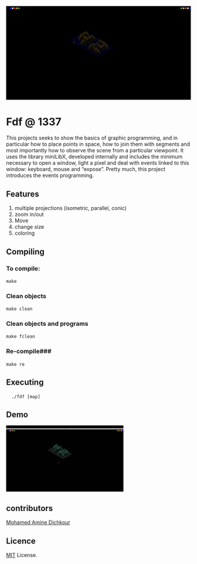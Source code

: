 <div align="center"> <img src="./img/thumbnail.png" /> </div>

# Fdf @ 1337


This projects seeks to show the basics of graphic programming, and in particular how to place points in space, how to join them with segments and most importantly how to observe the scene from a particular viewpoint. It uses the library miniLibX, developed internally and includes the minimum necessary to open a window, light a pixel and deal with events linked to this window: keyboard, mouse and “expose”. Pretty much, this project introduces the events programming.


## Features ##
1. multiple projections (isometric, parallel, conic)
2. zoom in/out
3. Move
4. change size
5. coloring

## Compiling ##

  ### To compile: ##
  ```
  make
  ```
  ### Clean objects ###
  ```
  make clean
  ```
  ### Clean objects and programs ###
  ```
  make fclean
  ```
  ### Re-compile###
  ```
  make re
  ```

## Executing ##
```
  ./fdf [map]
```

## Demo ##

[![FDF](./img/youtube.jpg)](https://www.youtube.com/watch?v=CnOwNm52sso "FDF | 1337")
  


## contributors ##

[Mohamed Amine Dichkour](https://github.com/mdichkou)

## Licence ##
[MIT](https://choosealicense.com/licenses/mit) License.
